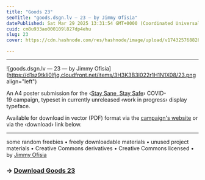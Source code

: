 ```yaml
---
title: "Goods 23"
seoTitle: "goods.dsgn.lv — 23 — by Jimmy Ofisia"
datePublished: Sat Mar 29 2025 13:31:54 GMT+0000 (Coordinated Universal Time)
cuid: cm8u933ao000109l827dp4ehu
slug: 23
cover: https://cdn.hashnode.com/res/hashnode/image/upload/v1743257688287/a4452b5d-32a1-4d42-9e69-3405057ce75a.png

---
```


---

![goods.dsgn.lv — 23 — by Jimmy Ofisia](https://d1sz9tkli0lfjq.cloudfront.net/items/3H3K3B3I022r1H1N1X08/23.png align="left")

An A4 poster submission for the ‹[Stay Sane, Stay Safe](http://stay-sane-stay-safe.com/country:ID)› COVID-19 campaign, typeset in currently unreleased ‹work in progress› display typeface.

Available for download in vector (PDF) format via the [campaign's website](https://stay-sane-stay-safe.com/media/pages/posters/jimmy-ofisia/3396771892-1585645994/stay.sane.stay.safe_jimmy.ofisia.zip) or via the ‹download› link below.

---

some random freebies • freely downloadable materials • unused project materials • Creative Commons derivatives • Creative Commons licensed • by [Jimmy Ofisia](https://dsgn.lv)

### → [**Download** **Goods 23**](https://folder.dsgn.lv/b/goods23)